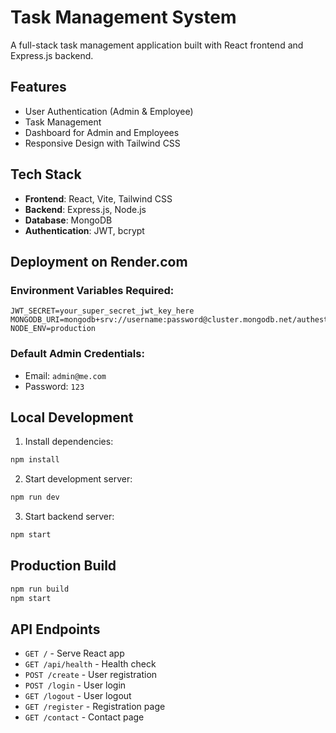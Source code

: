 # Task Management System

A full-stack task management application built with React frontend and Express.js backend.

## Features

- User Authentication (Admin & Employee)
- Task Management
- Dashboard for Admin and Employees
- Responsive Design with Tailwind CSS

## Tech Stack

- **Frontend**: React, Vite, Tailwind CSS
- **Backend**: Express.js, Node.js
- **Database**: MongoDB
- **Authentication**: JWT, bcrypt

## Deployment on Render.com

### Environment Variables Required:

```
JWT_SECRET=your_super_secret_jwt_key_here
MONGODB_URI=mongodb+srv://username:password@cluster.mongodb.net/authestapp
NODE_ENV=production
```

### Default Admin Credentials:
- Email: `admin@me.com`
- Password: `123`

## Local Development

1. Install dependencies:
```bash
npm install
```

2. Start development server:
```bash
npm run dev
```

3. Start backend server:
```bash
npm start
```

## Production Build

```bash
npm run build
npm start
```

## API Endpoints

- `GET /` - Serve React app
- `GET /api/health` - Health check
- `POST /create` - User registration
- `POST /login` - User login
- `GET /logout` - User logout
- `GET /register` - Registration page
- `GET /contact` - Contact page